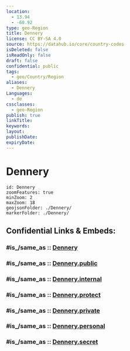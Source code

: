 ```yaml
---
location:
  - 13.94
  - -60.92
type: geo-Region
title: Dennery
license: CC BY-SA 4.0
source: https://datahub.io/core/country-codes
isDeleted: false
isReadOnly: false
draft: false
confidential: public
tags:
  - geo/Country/Region
aliases:
  - Dennery
Languages:
  - de
cssclasses:
  - geo-Region
publish: true
linkTitle:
keywords:
layout:
publishDate:
expiryDate:
---
```


# Dennery

```leaflet
id: Dennery
zoomFeatures: true 
minZoom: 2 
maxZoom: 18
geojsonFolder: ./Dennery/
markerFolder: ./Dennery/
```


## Confidential Links & Embeds: 

### #is_/same_as :: [Dennery](/_Standards/Earth/Continent/America~Caribbean/Saint_Lucia/Districts~Saint_Lucia/Dennery.md) 

### #is_/same_as :: [Dennery.public](/_public/Earth/Continent/America~Caribbean/Saint_Lucia/Districts~Saint_Lucia/Dennery.public.md) 

### #is_/same_as :: [Dennery.internal](/_internal/Earth/Continent/America~Caribbean/Saint_Lucia/Districts~Saint_Lucia/Dennery.internal.md) 

### #is_/same_as :: [Dennery.protect](/_protect/Earth/Continent/America~Caribbean/Saint_Lucia/Districts~Saint_Lucia/Dennery.protect.md) 

### #is_/same_as :: [Dennery.private](/_private/Earth/Continent/America~Caribbean/Saint_Lucia/Districts~Saint_Lucia/Dennery.private.md) 

### #is_/same_as :: [Dennery.personal](/_personal/Earth/Continent/America~Caribbean/Saint_Lucia/Districts~Saint_Lucia/Dennery.personal.md) 

### #is_/same_as :: [Dennery.secret](/_secret/Earth/Continent/America~Caribbean/Saint_Lucia/Districts~Saint_Lucia/Dennery.secret.md)

